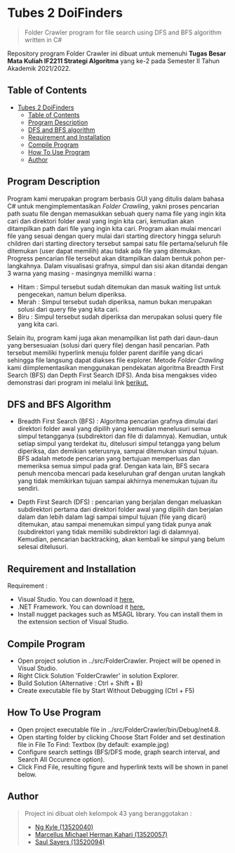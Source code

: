 # Tubes 2 DoiFinders 
> Folder Crawler program for file search using DFS and BFS algorithm written in C#

Repository program Folder Crawler ini dibuat untuk memenuhi **Tugas Besar Mata Kuliah IF2211 Strategi Algoritma** yang ke-2 pada Semester II Tahun Akademik 2021/2022.

## Table of Contents
- [Tubes 2 DoiFinders](#tubes-2-doifinders)
  - [Table of Contents](#table-of-contents)
  - [Program Description](#program-description)
  - [DFS and BFS algorithm](#dfs-and-bfs-algorithm)
  - [Requirement and Installation](#requirement-and-installation)
  - [Compile Program](#compile-program)
  - [How To Use Program](#how-to-use-program)
  - [Author](#author)

## Program Description
Program kami merupakan program berbasis GUI yang ditulis dalam bahasa C# untuk mengimplementasikan *Folder Crawling*, yakni proses pencarian path suatu file dengan memasukkan sebuah query nama file yang ingin kita cari dan direktori folder awal yang ingin kita cari, kemudian akan ditampilkan path dari file yang ingin kita cari. Program akan mulai mencari file yang sesuai dengan query mulai dari starting directory hingga seluruh children dari starting directory tersebut sampai satu file pertama/seluruh file ditemukan (user dapat memilih) atau tidak ada file yang ditemukan. Progress pencarian file tersebut akan ditampilkan dalam bentuk pohon per-langkahnya. Dalam visualisasi grafnya, simpul dan sisi akan ditandai dengan 3 warna yang masing - masingnya memiliki warna :
- Hitam : Simpul tersebut sudah ditemukan dan masuk waiting list untuk pengecekan, namun belum diperiksa.
- Merah : Simpul tersebut sudah diperiksa, namun bukan merupakan solusi dari query file yang kita cari.
- Biru : Simpul tersebut sudah diperiksa dan merupakan solusi query file yang kita cari.

Selain itu, program kami juga akan menampilkan list path dari daun-daun yang bersesuaian (solusi dari query file) dengan hasil pencarian. Path tersebut memiliki hyperlink menuju folder parent darifile yang dicari sehingga file langsung dapat diakses file explorer. Metode *Folder Crawling* kami diimplementasikan menggunakan pendekatan algoritma Breadth First Search (BFS) dan Depth First Search (DFS). Anda bisa mengakses video demonstrasi dari program ini melalui link <a href="https://www.youtube.com/watch?v=szw9YO8qABA">berikut.</a>

## DFS and BFS Algorithm 
- Breadth First Search (BFS) : Algoritma pencarian grafnya dimulai dari direktori folder awal yang dipilih yang kemudian menelusuri semua simpul tetangganya (subdirektori dan file di dalamnya). Kemudian, untuk setiap simpul yang terdekat itu, ditelusuri simpul tetangga yang belum diperiksa, dan demikian seterusnya, sampai ditemukan simpul tujuan. BFS adalah metode pencarian yang bertujuan memperluas dan memeriksa semua simpul pada graf.  Dengan kata lain, BFS secara penuh mencoba mencari pada keseluruhan graf dengan urutan langkah yang tidak memikirkan tujuan sampai akhirnya menemukan tujuan itu sendiri. 

- Depth First Search (DFS) : pencarian yang berjalan dengan meluaskan subdirektori pertama dari direktori folder awal yang dipilih dan berjalan dalam dan lebih dalam lagi sampai simpul tujuan (file yang dicari) ditemukan, atau sampai menemukan simpul yang tidak punya anak (subdirektori yang tidak memiliki subdirektori lagi di dalamnya). Kemudian, pencarian backtracking, akan kembali ke simpul yang belum selesai ditelusuri.

## Requirement and Installation
Requirement : 
- Visual Studio. You can download it <a href="https://code.visualstudio.com/download">here.</a>
- .NET Framework. You can download it <a href="https://dotnet.microsoft.com/en-us/download/dotnet-framework">here.</a>
- Install nugget packages such as MSAGL library. You can install them in the extension section of Visual Studio.

## Compile Program
- Open project solution in ../src/FolderCrawler. Project will be opened in Visual Studio.
- Right Click Solution 'FolderCrawler' in solution Explorer.
- Build Solution (Alternative : Ctrl + Shift + B)
- Create executable file by Start Without Debugging (Ctrl + F5)

## How To Use Program
- Open project executable file in ../src/FolderCrawler/bin/Debug/net4.8.
- Open starting folder by clicking Choose Start Folder and set destination file in File To Find: Textbox (by default: example.jpg)
- Configure search settings (BFS/DFS mode, graph search interval, and Search All Occurence option).
- Click Find File, resulting figure and hyperlink texts will be shown in panel below.

## Author
>Project ini dibuat oleh kelompok 43 yang beranggotakan :
>- <a href="https://www.linkedin.com/in/ng-kyle-b649a51ba/">Ng Kyle (13520040)</a>
>- <a href="https://www.linkedin.com/in/marcellus-michael-herman-kahari/">Marcellus Michael Herman Kahari (13520057)</a>
>- <a href="https://www.linkedin.com/in/saulsayers/?originalSubdomain=id">Saul Sayers (13520094)</a>

